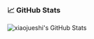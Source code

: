 ### 📈 GitHub Stats

![xiaojueshi's GitHub Stats](https://github-readme-stats.vercel.app/api?username=xiaojueshi&show_icons=true&theme=radical&count_private=true&show_icons=true)



<!--
**xiaojueshi/xiaojueshi** is a ✨ _special_ ✨ repository because its `README.md` (this file) appears on your GitHub profile.

Here are some ideas to get you started:

- 🔭 I’m currently working on ...
- 🌱 I’m currently learning ...
- 👯 I’m looking to collaborate on ...
- 🤔 I’m looking for help with ...
- 💬 Ask me about ...
- 📫 How to reach me: ...
- 😄 Pronouns: ...
- ⚡ Fun fact: ...
-->
